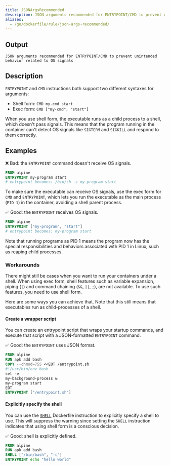 ```yaml
---
title: JSONArgsRecommended
description: JSON arguments recommended for ENTRYPOINT/CMD to prevent unintended behavior related to OS signals
aliases:
  - /go/dockerfile/rule/json-args-recommended/
---
```


## Output

```text
JSON arguments recommended for ENTRYPOINT/CMD to prevent unintended behavior related to OS signals
```

## Description

`ENTRYPOINT` and `CMD` instructions both support two different syntaxes for
arguments:

- Shell form: `CMD my-cmd start`
- Exec form: `CMD ["my-cmd", "start"]`

When you use shell form, the executable runs as a child process to a shell,
which doesn't pass signals. This means that the program running in the
container can't detect OS signals like `SIGTERM` and `SIGKILL` and respond to
them correctly.

## Examples

❌ Bad: the `ENTRYPOINT` command doesn't receive OS signals.

```dockerfile
FROM alpine
ENTRYPOINT my-program start
# entrypoint becomes: /bin/sh -c my-program start
```

To make sure the executable can receive OS signals, use the exec form for `CMD`
and `ENTRYPOINT`, which lets you run the executable as the main process (`PID
1`) in the container, avoiding a shell parent process.

✅ Good: the `ENTRYPOINT` receives OS signals.

```dockerfile
FROM alpine
ENTRYPOINT ["my-program", "start"]
# entrypoint becomes: my-program start
```

Note that running programs as PID 1 means the program now has the special
responsibilities and behaviors associated with PID 1 in Linux, such as reaping
child processes.

### Workarounds

There might still be cases when you want to run your containers under a shell.
When using exec form, shell features such as variable expansion, piping (`|`)
and command chaining (`&&`, `||`, `;`), are not available. To use such
features, you need to use shell form.

Here are some ways you can achieve that. Note that this still means that
executables run as child-processes of a shell.

#### Create a wrapper script

You can create an entrypoint script that wraps your startup commands, and
execute that script with a JSON-formatted `ENTRYPOINT` command.

✅ Good: the `ENTRYPOINT` uses JSON format.

```dockerfile
FROM alpine
RUN apk add bash
COPY --chmod=755 <<EOT /entrypoint.sh
#!/usr/bin/env bash
set -e
my-background-process &
my-program start
EOT
ENTRYPOINT ["/entrypoint.sh"]
```

#### Explicitly specify the shell

You can use the [`SHELL`](https://docs.docker.com/reference/dockerfile/#shell)
Dockerfile instruction to explicitly specify a shell to use. This will suppress
the warning since setting the `SHELL` instruction indicates that using shell
form is a conscious decision.

✅ Good: shell is explicitly defined.

```dockerfile
FROM alpine
RUN apk add bash
SHELL ["/bin/bash", "-c"]
ENTRYPOINT echo "hello world"
```

